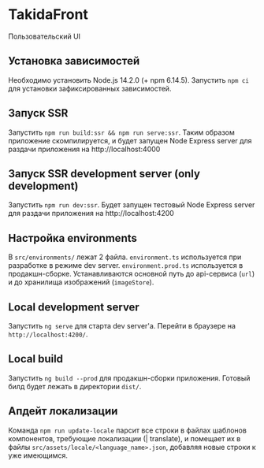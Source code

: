 # TakidaFront

Пользовательский UI

## Установка зависимостей

Необходимо установить Node.js 14.2.0 (+ npm 6.14.5).
Запустить `npm ci` для установки зафиксированных зависимостей.

## Запуск SSR

Запустить `npm run build:ssr && npm run serve:ssr`.
Таким образом приложение скомпилируется, и будет запущен
Node Express server для раздачи приложения на http://localhost:4000

## Запуск SSR development server (only development)

Запустить `npm run dev:ssr`.
Будет запущен тестовый Node Express server
для раздачи приложения на http://localhost:4200

## Настройка environments

В `src/environments/` лежат 2 файла. `environment.ts` используется при разработке в режиме dev server.
`environment.prod.ts` используется в продакшн-сборке.
Устанавливаются основной путь до api-сервиса (`url`) и до хранилища изображений (`imageStore`).

## Local development server

Запустить `ng serve` для старта dev server'а.
Перейти в браузере на `http://localhost:4200/`.

## Local build

Запустить `ng build --prod` для продакшн-сборки приложения.
Готовый билд будет лежать в директории `dist/`.

## Апдейт локализации

Команда `npm run update-locale` парсит все строки в файлах шаблонов компонентов,
требующие локализации (| translate), и помещает их в файлы `src/assets/locale/<language_name>.json`,
добавляя новые строки к уже имеющимся.
